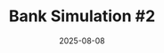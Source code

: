 ---
title: "Bank Simulation #2"
layout: single
excerpt: "Started: 15-8-2025"
author_profile: false
date: 2025-08-08 # Last updated
weight: 5
overlay_text: "5th"
sidebar:
  nav: "side_nav"
---